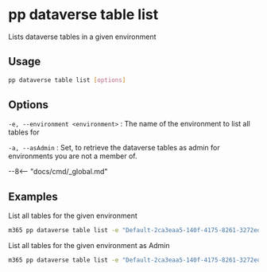 # pp dataverse table list

Lists dataverse tables in a given environment

## Usage

```sh
pp dataverse table list [options]
```

## Options

`-e, --environment <environment>`
: The name of the environment to list all tables for

`-a, --asAdmin`
: Set, to retrieve the dataverse tables as admin for environments you are not a member of.

--8<-- "docs/cmd/_global.md"

## Examples

List all tables for the given environment

```sh
m365 pp dataverse table list -e "Default-2ca3eaa5-140f-4175-8261-3272edf9f339"
```

List all tables for the given environment as Admin

```sh
m365 pp dataverse table list -e "Default-2ca3eaa5-140f-4175-8261-3272edf9f339" --asAdmin
```
